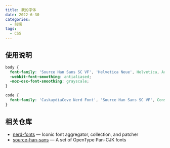 ```yaml
---
title: 我的字体
date: 2022-6-30
categories:
  - 前端
tags:
  - CSS
---
```


## 使用说明

```css
body {
  font-family: 'Source Han Sans SC VF', 'Helvetica Neue', Helvetica, Arial, sans-serif;
  -webkit-font-smoothing: antialiased;
  -moz-osx-font-smoothing: grayscale;
}

code {
  font-family: 'CaskaydiaCove Nerd Font', 'Source Han Sans SC VF', Consolas, monaco, monospace;
}
```

## 相关仓库

- [nerd-fonts](https://github.com/ryanoasis/nerd-fonts) — Iconic font aggregator, collection, and patcher
- [source-han-sans](https://github.com/adobe-fonts/source-han-sans) — A set of OpenType Pan-CJK fonts
